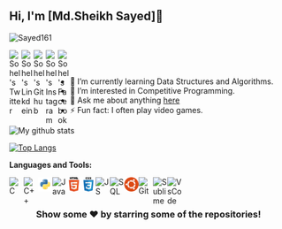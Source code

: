 ## Hi, I'm [Md.Sheikh Sayed]👋

<p align="left"> <img src="https://komarev.com/ghpvc/?username=mr-sohel&label=Views&color=blue&style=plastic" alt="Sayed161" /> </p>
<a href="https://twitter.com/mrsohelcse">
  <img align="left" alt="Sohel's Twitter" width="22px" src="https://cdn-icons-png.flaticon.com/512/733/733579.png" />
</a>
<a href="https://www.linkedin.com/in/mrsohelcse/">
  <img align="left" alt="Sohel's Linkdein" width="22px" src="https://cdn-icons-png.flaticon.com/512/3536/3536505.png" />
</a>
<a href="https://github.com/Sayed161">
  <img align="left" alt="Sohel's Github" width="22px" src="https://cdn-icons-png.flaticon.com/512/270/270798.png" />
</a>
<a href="https://instagram.com/ig_sohelrana/">
  <img align="left" alt="Sohel's Instagram" width="22px" src="https://cdn-icons-png.flaticon.com/512/2111/2111463.png" />
</a>
<a href="https://www.facebook.com/mrsohelcse/">
  <img align="left" alt="Sohel's Facebook" width="22px" src="https://cdn-icons-png.flaticon.com/512/5968/5968764.png" />
</a>
<br/>
<br/>

- 🌱 I’m currently learning Data Structures and Algorithms.
- 🤔 I’m interested in Competitive Programming.
- 💬 Ask me about anything [here](https://www.linkedin.com/in/mrsohelcse/)
- ⚡ Fun fact: I often play video games.


![My github stats](https://github-readme-stats.vercel.app/api?username=mr-sohel&show_icons=true&hide=contribs,prs&theme=transparent)

[![Top Langs](https://github-readme-stats.vercel.app/api/top-langs/?username=mr-sohel&layout=compact&theme=transparent)](https://github.com/anuraghazra/github-readme-stats)

**Languages and Tools:**

<img align="left" alt="C" width="26px" src="https://cdn-icons-png.flaticon.com/512/3097/3097008.png"/>
<img align="left" alt="C++" width="26px" src="https://cdn-icons-png.flaticon.com/512/6132/6132222.png"/>
<img align="left" alt="Python" width="26px" src="https://raw.githubusercontent.com/github/explore/80688e429a7d4ef2fca1e82350fe8e3517d3494d/topics/python/python.png"/>
<img align="left" alt="Java" width="26px" src="https://cdn-icons-png.flaticon.com/512/226/226777.png"/>
<img align="left" alt="HTML5" width="26px" src="https://raw.githubusercontent.com/github/explore/80688e429a7d4ef2fca1e82350fe8e3517d3494d/topics/html/html.png"/>
<img align="left" alt="CSS3" width="26px" src="https://raw.githubusercontent.com/github/explore/80688e429a7d4ef2fca1e82350fe8e3517d3494d/topics/css/css.png" />

<img align="left" alt="JS" width="26px" src="https://cdn-icons-png.flaticon.com/512/4726/4726005.png"/>
<img align="left" alt="SQL" width="26px" src="https://cdn-icons-png.flaticon.com/512/4492/4492311.png"/>
<img align="left" alt="Ubuntu" width="26px" src="https://raw.githubusercontent.com/github/explore/80688e429a7d4ef2fca1e82350fe8e3517d3494d/topics/ubuntu/ubuntu.png"/>
<img align="left" alt="Git" width="26px" src="https://cdn-icons-png.flaticon.com/512/4494/4494748.png"/>
<img align="left" alt="Sublime" width="26px" src="https://www.sublimehq.com/images/sublime_text.png"/>
<img align="left" alt="VsCode" width="26px" src="https://upload.wikimedia.org/wikipedia/commons/9/9a/Visual_Studio_Code_1.35_icon.svg"/>
<br/>
<br/>

<div align="center">
  
### Show some ❤️ by starring some of the repositories!

</div>
